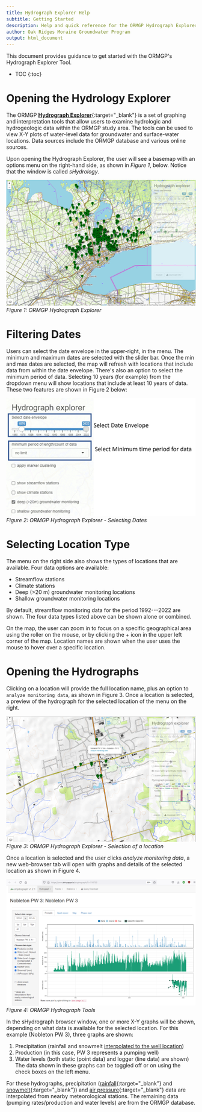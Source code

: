 ```yaml
---
title: Hydrograph Explorer Help
subtitle: Getting Started
description: Help and quick reference for the ORMGP Hydrograph Explorer
author: Oak Ridges Moraine Groundwater Program
output: html_document
---
```


This document provides guidance to get started with the ORMGP's Hydrograph Explorer Tool. 


* TOC
{:toc}


# Opening the Hydrology Explorer

The ORMGP [**Hydrograph Explorer**](https://owrc.shinyapps.io/shydrologymap/){:target="_blank"} is a set of graphing and interpretation tools that allow users to examine hydrologic and hydrogeologic data within the ORMGP study area. The tools can be used to view X-Y plots of water-level data for groundwater and surface-water locations.  Data sources include the ORMGP database and various online sources. 

Upon opening the Hydrograph Explorer, the user will see a basemap with an options menu on the right-hand side, as shown in _Figure 1_, below. Notice that the window is called _sHydrology_.

![*Figure 1: ORMGP Hydrograph Explorer*](https://raw.githubusercontent.com/OWRC/HydrographExplorerHelp/main/images/HydrogExp01.PNG)  
_Figure 1: ORMGP Hydrograph Explorer_



# Filtering Dates

Users can select the date envelope in the upper-right, in the menu. The minimum and maximum dates are selected with the slider bar.  Once the min and max dates are selected, the map will refresh with locations that include data from within the date envelope. There's also an option to select the minimum period of data.  Selecting 10 years (for example) from the dropdown menu will show locations that include at least 10 years of data. These two features are shown in Figure 2 below:

![*Figure 2: ORMGP Hydrograph Explorer - Selecting Dates*](https://raw.githubusercontent.com/OWRC/HydrographExplorerHelp/main/images/HydrogExp04.PNG)  
_Figure 2: ORMGP Hydrograph Explorer - Selecting Dates_  

# Selecting Location Type

The menu on the right side also shows the types of locations that are available. Four data options are available:
- Streamflow stations
- Climate stations 
- Deep (>20 m) groundwater monitoring locations 
- Shallow groundwater monitoring locations

By default, streamflow monitoring data for the period 1992---2022 are shown. The four data types listed above can be shown alone or combined. 

On the map, the user can zoom in to focus on a specific geographical area using the roller on the mouse, or by clicking the + icon in the upper left corner of the map. Location names are shown when the user uses the mouse to hover over a specific location. 


# Opening the Hydrographs

Clicking on a location will provide the full location name, plus an option to `analyze monitoring data`, as shown in Figure 3.  Once a location is selected, a preview of the hydrograph for the selected location of the menu on the right.

![*Figure 3: ORMGP Hydrograph Explorer - Selection of a Location*](https://raw.githubusercontent.com/OWRC/HydrographExplorerHelp/main/images/HydrogExp02.PNG)  
_Figure 3: ORMGP Hydrograph Explorer - Selection of a location_

Once a location is selected and the user clicks _analyze monitoring data_, a new web-browser tab will open with graphs and details of the selected location as shown in Figure 4. 

![*Figure 4: ORMGP Hydrograph Tools*](https://raw.githubusercontent.com/OWRC/HydrographExplorerHelp/main/images/Hydrograph01.png)  
_Figure 4: ORMGP Hydrograph Tools_

In the sHydrograph browser window, one or more X-Y graphs will be shown, depending on what data is available for the selected location. For this example (Nobleton PW 3), three graphs are shown: 
1. Precipitation (rainfall and snowmelt [interpolated to the well location](https://owrc.github.io/interpolants/fews/climate-interpolation.html))
2. Production (in this case, PW 3 represents a pumping well)
3. Water levels (both static (point data) and logger (line data) are shown)
The data shown in these graphs can be toggled off or on using the check boxes on the left menu. 

For these hydrographs, precipitation ([rainfall](https://owrc.github.io/interpolants/sources/reference.html){:target="_blank"} and [snowmelt](/interpolants/modelling/waterbudget/data.html#sub-daily-from-daily-snowmelt){:target="_blank"}) and [air pressure](/interpolants/interpolation/barometry.html){:target="_blank"} data are interpolated from nearby meteorological stations. The remaining data (pumping rates/production and water levels) are from the ORMGP database.


